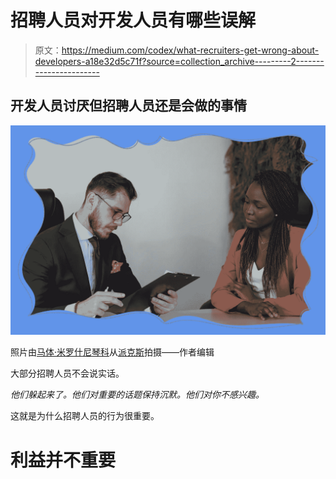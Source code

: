 # 招聘人员对开发人员有哪些误解

> 原文：<https://medium.com/codex/what-recruiters-get-wrong-about-developers-a18e32d5c71f?source=collection_archive---------2----------------------->

## 开发人员讨厌但招聘人员还是会做的事情

![](img/faa0787d3de16148fd49f5b3e9d13eaa.png)

照片由[马体·米罗什尼琴科](https://www.pexels.com/@tima-miroshnichenko?utm_content=attributionCopyText&utm_medium=referral&utm_source=pexels)从[派克斯](https://www.pexels.com/photo/man-in-orange-blazer-using-black-tablet-computer-5439455/?utm_content=attributionCopyText&utm_medium=referral&utm_source=pexels)拍摄——作者编辑

大部分招聘人员不会说实话。

*他们躲起来了。他们对重要的话题保持沉默。他们对你不感兴趣。*

这就是为什么招聘人员的行为很重要。

# 利益并不重要